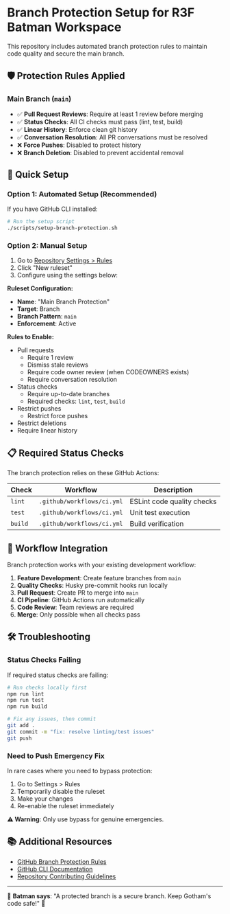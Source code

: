 # Branch Protection Setup for R3F Batman Workspace

This repository includes automated branch protection rules to maintain code quality and secure the main branch.

## 🛡️ Protection Rules Applied

### Main Branch (`main`)

- ✅ **Pull Request Reviews**: Require at least 1 review before merging
- ✅ **Status Checks**: All CI checks must pass (lint, test, build)
- ✅ **Linear History**: Enforce clean git history
- ✅ **Conversation Resolution**: All PR conversations must be resolved
- ❌ **Force Pushes**: Disabled to protect history
- ❌ **Branch Deletion**: Disabled to prevent accidental removal

## 🚀 Quick Setup

### Option 1: Automated Setup (Recommended)

If you have GitHub CLI installed:

```bash
# Run the setup script
./scripts/setup-branch-protection.sh
```

### Option 2: Manual Setup

1. Go to [Repository Settings > Rules](https://github.com/michael-mpj/r3f-batman-workspace/settings/rules)
2. Click "New ruleset"
3. Configure using the settings below:

**Ruleset Configuration:**

- **Name**: "Main Branch Protection"
- **Target**: Branch
- **Branch Pattern**: `main`
- **Enforcement**: Active

**Rules to Enable:**

- Pull requests
  - Require 1 review
  - Dismiss stale reviews
  - Require code owner review (when CODEOWNERS exists)
  - Require conversation resolution
- Status checks
  - Require up-to-date branches
  - Required checks: `lint`, `test`, `build`
- Restrict pushes
  - Restrict force pushes
- Restrict deletions
- Require linear history

## 📋 Required Status Checks

The branch protection relies on these GitHub Actions:

| Check   | Workflow                   | Description                |
| ------- | -------------------------- | -------------------------- |
| `lint`  | `.github/workflows/ci.yml` | ESLint code quality checks |
| `test`  | `.github/workflows/ci.yml` | Unit test execution        |
| `build` | `.github/workflows/ci.yml` | Build verification         |

## 🔄 Workflow Integration

Branch protection works with your existing development workflow:

1. **Feature Development**: Create feature branches from `main`
2. **Quality Checks**: Husky pre-commit hooks run locally
3. **Pull Request**: Create PR to merge into `main`
4. **CI Pipeline**: GitHub Actions run automatically
5. **Code Review**: Team reviews are required
6. **Merge**: Only possible when all checks pass

## 🛠️ Troubleshooting

### Status Checks Failing

If required status checks are failing:

```bash
# Run checks locally first
npm run lint
npm run test
npm run build

# Fix any issues, then commit
git add .
git commit -m "fix: resolve linting/test issues"
git push
```

### Need to Push Emergency Fix

In rare cases where you need to bypass protection:

1. Go to Settings > Rules
2. Temporarily disable the ruleset
3. Make your changes
4. Re-enable the ruleset immediately

**⚠️ Warning**: Only use bypass for genuine emergencies.

## 📚 Additional Resources

- [GitHub Branch Protection Rules](https://docs.github.com/en/repositories/configuring-branches-and-merges-in-your-repository/managing-rulesets/about-rulesets)
- [GitHub CLI Documentation](https://cli.github.com/manual/)
- [Repository Contributing Guidelines](../.github/CONTRIBUTING.md)

---

🦇 **Batman says**: "A protected branch is a secure branch. Keep Gotham's code safe!" 🌃
